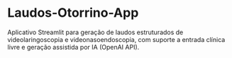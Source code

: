 # Laudos-Otorrino-App
Aplicativo Streamlit para geração de laudos estruturados de videolaringoscopia e videonasoendoscopia, com suporte a entrada clínica livre e geração assistida por IA (OpenAI API).
